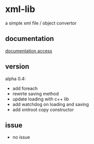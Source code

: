 # xml-lib
a simple xml file / object convertor


## documentation
[documentation access](https://github.com/davidporras31/xml-lib/wiki)

## version
alpha 0.4:
- add foreach
- rewirte saving method
- update loading with c++ lib
- add watchdog on loading and saving
- add xmlroot copy constructor

## issue
- no issue

